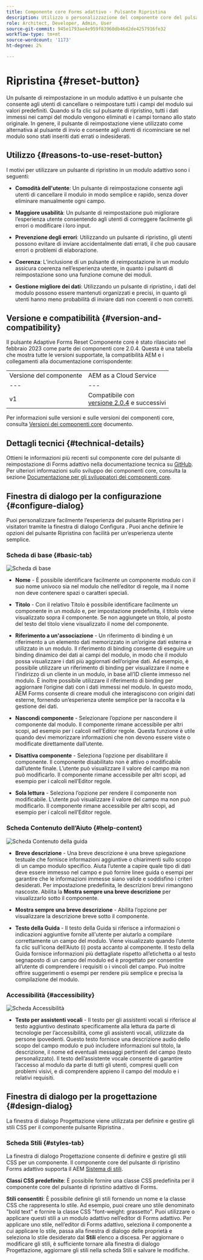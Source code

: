 ```yaml
---
title: Componente core Forms adattivo - Pulsante Ripristina
description: Utilizzo o personalizzazione del componente core del pulsante Reimpostazione adattiva di Forms.
role: Architect, Developer, Admin, User
source-git-commit: 945e1793ae4e959f83960db46d2de4257916fe32
workflow-type: tm+mt
source-wordcount: '1173'
ht-degree: 2%

---
```



# Ripristina {#reset-button}

Un pulsante di reimpostazione in un modulo adattivo è un pulsante che consente agli utenti di cancellare o reimpostare tutti i campi del modulo sui valori predefiniti. Quando si fa clic sul pulsante di ripristino, tutti i dati immessi nei campi del modulo vengono eliminati e i campi tornano allo stato originale. In genere, il pulsante di reimpostazione viene utilizzato come alternativa al pulsante di invio e consente agli utenti di ricominciare se nel modulo sono stati inseriti dati errati o indesiderati.


## Utilizzo {#reasons-to-use-reset-button}

I motivi per utilizzare un pulsante di ripristino in un modulo adattivo sono i seguenti:

* **Comodità dell&#39;utente**: Un pulsante di reimpostazione consente agli utenti di cancellare il modulo in modo semplice e rapido, senza dover eliminare manualmente ogni campo.

* **Maggiore usabilità**: Un pulsante di reimpostazione può migliorare l’esperienza utente consentendo agli utenti di correggere facilmente gli errori o modificare i loro input.

* **Prevenzione degli errori**: Utilizzando un pulsante di ripristino, gli utenti possono evitare di inviare accidentalmente dati errati, il che può causare errori o problemi di elaborazione.

* **Coerenza**: L’inclusione di un pulsante di reimpostazione in un modulo assicura coerenza nell’esperienza utente, in quanto i pulsanti di reimpostazione sono una funzione comune dei moduli.

* **Gestione migliore dei dati**: Utilizzando un pulsante di ripristino, i dati del modulo possono essere mantenuti organizzati e precisi, in quanto gli utenti hanno meno probabilità di inviare dati non coerenti o non corretti.

## Versione e compatibilità {#version-and-compatibility}

Il pulsante Adaptive Forms Reset Componente core è stato rilasciato nel febbraio 2023 come parte dei componenti core 2.0.4. Questa è una tabella che mostra tutte le versioni supportate, la compatibilità AEM e i collegamenti alla documentazione corrispondente:

|  |  |
|---|---|
| Versione del componente | AEM as a Cloud Service |
| --- | --- |
| v1 | Compatibile  con<br>[versione 2.0.4](/help/versions.md) e successivi | Compatibile | Compatibile |

Per informazioni sulle versioni e sulle versioni dei componenti core, consulta [Versioni dei componenti core](/help/versions.md) documento.

<!-- ## Sample Component Output {#sample-component-output}

To experience the Accordion Component as well as see examples of its configuration options as well as HTML and JSON output, visit the [Component Library](https://adobe.com/go/aem_cmp_library_accordion). -->

## Dettagli tecnici {#technical-details}

Ottieni le informazioni più recenti sul componente core del pulsante di reimpostazione di Forms adattivo nella documentazione tecnica su [GitHub](https://github.com/adobe/aem-core-forms-components/tree/master/ui.af.apps/src/main/content/jcr_root/apps/core/fd/components/form/button/v1/button). Per ulteriori informazioni sullo sviluppo dei componenti core, consulta la sezione [Documentazione per gli sviluppatori dei componenti core](/help/developing/overview.md).

## Finestra di dialogo per la configurazione {#configure-dialog}

Puoi personalizzare facilmente l’esperienza del pulsante Ripristina per i visitatori tramite la finestra di dialogo Configura . Puoi anche definire le opzioni del pulsante Ripristina con facilità per un’esperienza utente semplice.

### Scheda di base {#basic-tab}

![Scheda di base](/help/adaptive-forms/assets/button_basictab.png)

* **Nome** - È possibile identificare facilmente un componente modulo con il suo nome univoco sia nel modulo che nell’editor di regole, ma il nome non deve contenere spazi o caratteri speciali.

* **Titolo** - Con il relativo Titolo è possibile identificare facilmente un componente in un modulo e, per impostazione predefinita, il titolo viene visualizzato sopra il componente. Se non aggiungete un titolo, al posto del testo del titolo viene visualizzato il nome del componente.

* **Riferimento a un&#39;associazione** - Un riferimento di binding è un riferimento a un elemento dati memorizzato in un’origine dati esterna e utilizzato in un modulo. Il riferimento di binding consente di eseguire un binding dinamico dei dati ai campi del modulo, in modo che il modulo possa visualizzare i dati più aggiornati dell’origine dati. Ad esempio, è possibile utilizzare un riferimento di binding per visualizzare il nome e l’indirizzo di un cliente in un modulo, in base all’ID cliente immesso nel modulo. È inoltre possibile utilizzare il riferimento di binding per aggiornare l’origine dati con i dati immessi nel modulo. In questo modo, AEM Forms consente di creare moduli che interagiscono con origini dati esterne, fornendo un’esperienza utente semplice per la raccolta e la gestione dei dati.

* **Nascondi componente** - Selezionare l’opzione per nascondere il componente dal modulo. Il componente rimane accessibile per altri scopi, ad esempio per i calcoli nell’Editor regole. Questa funzione è utile quando devi memorizzare informazioni che non devono essere viste o modificate direttamente dall’utente.
* **Disattiva componente** - Seleziona l’opzione per disabilitare il componente. Il componente disabilitato non è attivo o modificabile dall’utente finale. L’utente può visualizzare il valore del campo ma non può modificarlo. Il componente rimane accessibile per altri scopi, ad esempio per i calcoli nell’Editor regole.
* **Sola lettura** - Seleziona l’opzione per rendere il componente non modificabile. L’utente può visualizzare il valore del campo ma non può modificarlo. Il componente rimane accessibile per altri scopi, ad esempio per i calcoli nell’Editor regole.

### Scheda Contenuto dell’Aiuto {#help-content}

![Scheda Contenuto della guida](/help/adaptive-forms/assets/button_helptab.png)

* **Breve descrizione** - Una breve descrizione è una breve spiegazione testuale che fornisce informazioni aggiuntive o chiarimenti sullo scopo di un campo modulo specifico. Aiuta l’utente a capire quale tipo di dati deve essere immesso nel campo e può fornire linee guida o esempi per garantire che le informazioni immesse siano valide e soddisfino i criteri desiderati. Per impostazione predefinita, le descrizioni brevi rimangono nascoste. Abilita la **Mostra sempre una breve descrizione** per visualizzarlo sotto il componente.

* **Mostra sempre una breve descrizione** - Abilita l’opzione per visualizzare la descrizione breve sotto il componente.

* **Testo della Guida** - Il testo della Guida si riferisce a informazioni o indicazioni aggiuntive fornite all&#39;utente per aiutarlo a compilare correttamente un campo del modulo. Viene visualizzato quando l’utente fa clic sull’icona dell’Aiuto (i) posta accanto al componente. Il testo della Guida fornisce informazioni più dettagliate rispetto all’etichetta o al testo segnaposto di un campo del modulo ed è progettato per consentire all’utente di comprendere i requisiti o i vincoli del campo. Può inoltre offrire suggerimenti o esempi per rendere più semplice e precisa la compilazione del modulo.

### Accessibilità {#accessibility}

![Scheda Accessibilità](/help/adaptive-forms/assets/button_accessibilitytab.png)

* **Testo per assistenti vocali** - Il testo per gli assistenti vocali si riferisce al testo aggiuntivo destinato specificamente alla lettura da parte di tecnologie per l’accessibilità, come gli assistenti vocali, utilizzate da persone ipovedenti. Questo testo fornisce una descrizione audio dello scopo del campo modulo e può includere informazioni sul titolo, la descrizione, il nome ed eventuali messaggi pertinenti del campo (testo personalizzato). Il testo dell’assistente vocale consente di garantire l’accesso al modulo da parte di tutti gli utenti, compresi quelli con problemi visivi, e di comprendere appieno il campo del modulo e i relativi requisiti.

## Finestra di dialogo per la progettazione {#design-dialog}

La finestra di dialogo Progettazione viene utilizzata per definire e gestire gli stili CSS per il componente pulsante Ripristina .


### Scheda Stili {#styles-tab}

La finestra di dialogo Progettazione consente di definire e gestire gli stili CSS per un componente. Il componente core del pulsante di ripristino Forms adattivo supporta il AEM [Sistema di stili](/help/get-started/authoring.md#component-styling).

**Classi CSS predefinite**: È possibile fornire una classe CSS predefinita per il componente core del pulsante di ripristino adattivo di Forms.

**Stili consentiti**: È possibile definire gli stili fornendo un nome e la classe CSS che rappresenta lo stile. Ad esempio, puoi creare uno stile denominato &quot;bold text&quot; e fornire la classe CSS &quot;font-weight: grassetto&quot;. Puoi utilizzare o applicare questi stili a un modulo adattivo nell’editor di Forms adattivo. Per applicare uno stile, nell’editor di Forms adattivo, seleziona il componente a cui applicare lo stile, passa alla finestra di dialogo delle proprietà e seleziona lo stile desiderato dal **Stili** elenco a discesa. Per aggiornare o modificare gli stili, è sufficiente tornare alla finestra di dialogo Progettazione, aggiornare gli stili nella scheda Stili e salvare le modifiche.
